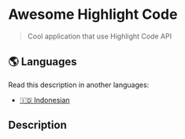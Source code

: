 # Awesome Highlight Code

> Cool application that use Highlight Code API

## 🌎 Languages

Read this description in another languages:

- [🇮🇩 Indonesian](./readme-id.md)

## Description 

<!-- TODO: Add more links -->

